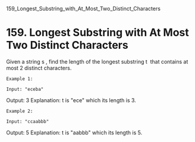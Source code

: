 159_Longest_Substring_with_At_Most_Two_Distinct_Characters
# 159. Longest Substring with At Most Two Distinct Characters

Given a string s , find the length of the longest
        substring t  that contains at
            most 2 distinct characters.

    Example 1:

    Input: "eceba"
Output: 3
Explanation: t is "ece" which its length is 3.

    Example 2:

    Input: "ccaabbb"
Output: 5
Explanation: t is "aabbb" which its length is 5.